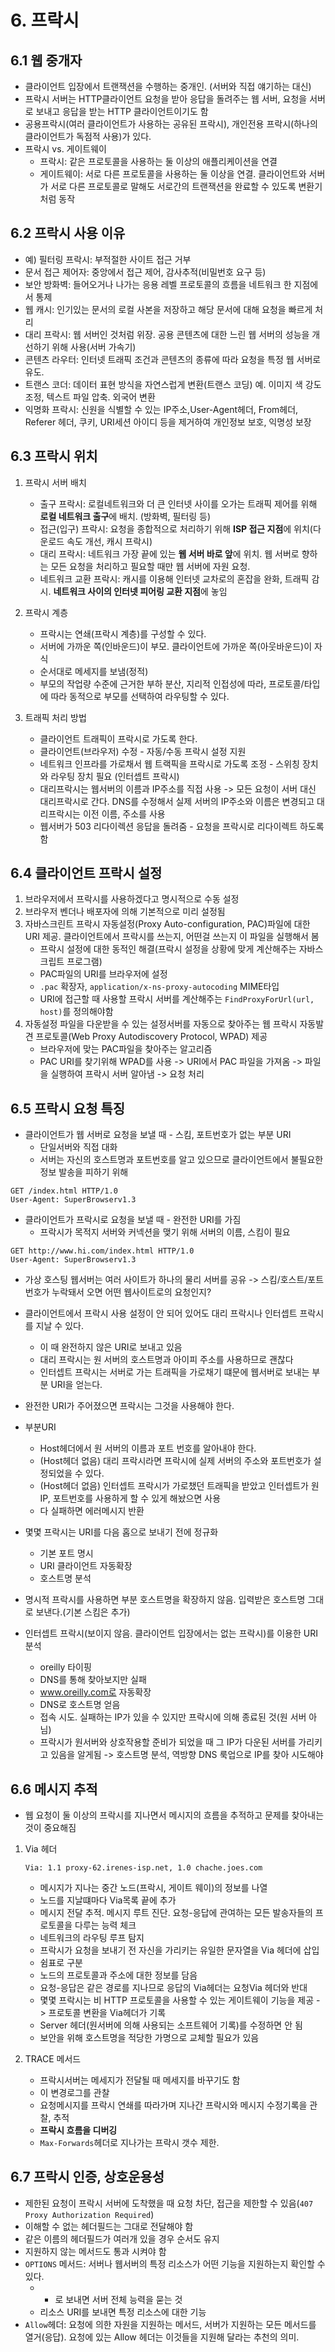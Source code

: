 # 6. 프락시

## 6.1 웹 중개자
- 클라이언트 입장에서 트랜잭션을 수행하는 중개인. (서버와 직접 얘기하는 대신)
- 프락시 서버는 HTTP클라이언트 요청을 받아 응답을 돌려주는 웹 서버, 요청을 서버로 보내고 응답을 받는 HTTP 클라이언트이기도 함
- 공용프락시(여러 클라이언트가 사용하는 공유된 프락시), 개인전용 프락시(하나의 클라이언트가 독점적 사용)가 있다.
- 프락시 vs. 게이트웨이
    - 프락시: 같은 프로토콜을 사용하는 둘 이상의 애플리케이션을 연결
    - 게이트웨이: 서로 다른 프로토콜을 사용하는 둘 이상을 연결. 클라이언트와 서버가 서로 다른 프로토콜로 말해도 서로간의 트랜잭션을 완료할 수 있도록 변환기처럼 동작
    
## 6.2 프락시 사용 이유
- 예) 필터링 프락시: 부적절한 사이트 접근 거부
- 문서 접근 제어자: 중앙에서 접근 제어, 감사추적(비밀번호 요구 등)
- 보안 방화벽: 들어오거나 나가는 응용 레벨 프로토콜의 흐름을 네트워크 한 지점에서 통제
- 웹 캐시: 인기있는 문서의 로컬 사본을 저장하고 해당 문서에 대해 요청을 빠르게 처리
- 대리 프락시: 웹 서버인 것처럼 위장. 공용 콘텐츠에 대한 느린 웹 서버의 성능을 개선하기 위해 사용(서버 가속기)
- 콘텐츠 라우터: 인터넷 트래픽 조건과 콘텐츠의 종류에 따라 요청을 특정 웹 서버로 유도. 
- 트랜스 코더: 데이터 표현 방식을 자연스럽게 변환(트랜스 코딩) 예. 이미지 색 강도 조정, 텍스트 파일 압축. 외국어 변환
- 익명화 프락시: 신원을 식별할 수 있는 IP주소,User-Agent헤더, From헤더, Referer 헤더, 쿠키, URI세션 아이디 등을 제거하여 개인정보 보호, 익명성 보장

## 6.3 프락시 위치
1. 프락시 서버 배치
    - 출구 프락시: 로컬네트워크와 더 큰 인터넷 사이를 오가는 트래픽 제어를 위해 **로컬 네트워크 출구**에 배치. (방화벽, 필터링 등)
    - 접근(입구) 프락시: 요청을 종합적으로 처리하기 위해 **ISP 접근 지점**에 위치(다운로드 속도 개선, 캐시 프락시)
    - 대리 프락시: 네트워크 가장 끝에 있는 **웹 서버 바로 앞**에 위치. 웹 서버로 향하는 모든 요청을 처리하고 필요할 때만 웹 서버에 자원 요청.
    - 네트워크 교환 프락시: 캐시를 이용해 인터넷 교차로의 혼잡을 완화, 트래픽 감시. **네트워크 사이의 인터넷 피어링 교환 지점**에 놓임

2. 프락시 계층
    - 프락시는 연쇄(프락시 계층)를 구성할 수 있다.
    - 서버에 가까운 쪽(인바운드)이 부모. 클라이언트에 가까운 쪽(아웃바운드)이 자식
    - 순서대로 메세지를 보냄(정적)
    - 부모의 작업량 수준에 근거한 부하 분산, 지리적 인접성에 따라, 프로토콜/타입에 따라 동적으로 부모를 선택하여 라우팅할 수 있다.
    
3. 트래픽 처리 방법
    - 클라이언트 트래픽이 프락시로 가도록 한다.
    - 클라이언트(브라우저) 수정 - 자동/수동 프락시 설정 지원
    - 네트워크 인프라를 가로채서 웹 트랙픽을 프락시로 가도록 조정 - 스위칭 장치와 라우팅 장치 필요 (인터셉트 프락시)
    - 대리프락시는 웹서버의 이름과 IP주소를 직접 사용 -> 모든 요청이 서버 대신 대리프락시로 간다. DNS를 수정해서 실제 서버의 IP주소와 이름은 변경되고 대리프락시는 이전 이름, 주소를 사용
    - 웹서버가 503 리다이렉션 응답을 돌려줌 - 요청을 프락시로 리다이렉트 하도록 함
    
## 6.4 클라이언트 프락시 설정
1. 브라우저에서 프락시를 사용하겠다고 명시적으로 수동 설정
2. 브라우저 벤더나 배포자에 의해 기본적으로 미리 설정됨
3. 자바스크린트 프락시 자동설정(Proxy Auto-configuration, PAC)파일에 대한 URI 제공. 클라이언트에서 프락시를 쓰는지, 어떤걸 쓰는지 이 파일을 실행해서 봄
    - 프락시 설정에 대한 동적인 해결(프락시 설정을 상황에 맞게 계산해주는 자바스크립트 프로그램)
    - PAC파일의 URI를 브라우저에 설정
    - ```.pac``` 확장자, ```application/x-ns-proxy-autocoding``` MIME타입
    - URI에 접근할 때 사용할 프락시 서버를 계산해주는 ```FindProxyForUrl(url, host)```를 정의해야함
4. 자동설정 파일을 다운받을 수 있는 설정서버를 자동으로 찾아주는 웹 프락시 자동발견 프로토콜(Web Proxy Autodiscovery Protocol, WPAD) 제공
    - 브라우저에 맞는 PAC파일을 찾아주는 알고리즘
    - PAC URI를 찾기위해 WPAD를 사용 -> URI에서 PAC 파일을 가져옴 -> 파일을 실행하여 프락시 서버 알아냄 -> 요청 처리
    

## 6.5 프락시 요청 특징
- 클라이언트가 웹 서버로 요청을 보낼 때 - 스킴, 포트번호가 없는 부분 URI
    - 단일서버와 직접 대화
    - 서버는 자신의 호스트명과 포트번호를 알고 있으므로 클라이언트에서 불필요한 정보 발송을 피하기 위해
```
GET /index.html HTTP/1.0
User-Agent: SuperBrowserv1.3
```


- 클라이언트가 프락시로 요청을 보낼 때 - 완전한 URI를 가짐
    - 프락시가 목적지 서버와 커넥션을 맺기 위해 서버의 이름, 스킴이 필요 
```
GET http://www.hi.com/index.html HTTP/1.0
User-Agent: SuperBrowserv1.3
```

- 가상 호스팅 웹서버는 여러 사이트가 하나의 물리 서버를 공유 -> 스킴/호스트/포트번호가 누락돼서 오면 어떤 웹사이트로의 요청인지?
- 클라이언트에서 프락시 사용 설정이 안 되어 있어도 대리 프락시나 인터셉트 프락시를 지날 수 있다.
    - 이 때 완전하지 않은 URI로 보내고 있음
    - 대리 프락시는 원 서버의 호스트명과 아이피 주소를 사용하므로 괜찮다
    - 인터셉트 프락시는 서버로 가는 트래픽을 가로채기 떄문에 웹서버로 보내는 부분 URI을 얻는다.
- 완전한 URI가 주어졌으면 프락시는 그것을 사용해야 한다.
- 부분URI 
    - Host헤더에서 원 서버의 이름과 포트 번호를 알아내야 한다.
    - (Host헤더 없음) 대리 프락시라면 프락시에 실제 서버의 주소와 포트번호가 설정되었을 수 있다. 
    - (Host헤더 없음) 인터셉트 프락시가 가로챘던 트래픽을 받았고 인터셉트가 원IP, 포트번호를 사용하게 할 수 있게 해놨으면 사용
    - 다 실패하면 에러메시지 반환
    
- 몇몇 프락시는 URI를 다음 홉으로 보내기 전에 정규화
    - 기본 포트 명시
    - URI 클라이언트 자동확장
    - 호스트명 분석

- 명시적 프락시를 사용하면 부분 호스트명을 확장하지 않음. 입력받은 호스트명 그대로 보낸다.(기본 스킴은 추가)
- 인터셉트 프락시(보이지 않음. 클라이언트 입장에서는 없는 프락시)를 이용한 URI 분석
    - oreilly 타이핑
    - DNS를 통해 찾아보지만 실패
    - www.oreilly.com로 자동확장
    - DNS로 호스트명 얻음
    - 접속 시도. 실패하는 IP가 있을 수 있지만 프락시에 의해 종료된 것(원 서버 아님)
    - 프락시가 원서버와 상호작용할 준비가 되었을 때 그 IP가 다운된 서버를 가리키고 있음을 알게됨 -> 호스트명 분석, 역방향 DNS 룩업으로 IP를 찾아 시도해야
    
## 6.6 메시지 추적
- 웹 요청이 둘 이상의 프락시를 지나면서 메시지의 흐름을 추적하고 문제를 찾아내는 것이 중요해짐
1. Via 헤더
     ```
    Via: 1.1 proxy-62.irenes-isp.net, 1.0 chache.joes.com
   ```
    - 메시지가 지나는 중간 노드(프락시, 게이트 웨이)의 정보를 나열
    - 노드를 지날떄마다 Via목록 끝에 추가
    - 메시지 전달 추적. 메시지 루트 진단. 요청-응답에 관여하는 모든 발송자들의 프로토콜을 다루는 능력 체크
    - 네트워크의 라우팅 루프 탐지
    - 프락시가 요청을 보내기 전 자신을 가리키는 유일한 문자열을 Via 헤더에 삽입
    - 쉼표로 구분
    - 노드의 프로토콜과 주소에 대한 정보를 담음
    - 요청-응답은 같은 경로를 지나므로 응답의 Via헤더는 요청Via 헤더와 반대
    - 몇몇 프락시는 비 HTTP 프로토콜을 사용할 수 있는 게이트웨이 기능을 제공 -> 프로토콜 변환을 Via헤더가 기록 
    - Server 헤더(원서버에 의해 사용되는 소프트웨어 기록)를 수정하면 안 됨
    - 보안을 위해 호스트명을 적당한 가명으로 교체할 필요가 있음
    
2. TRACE 메서드
    - 프락시서버는 메세지가 전달될 때 메세지를 바꾸기도 함 
    - 이 변경로그를 관찰
    - 요청메시지를 프락시 연쇄를 따라가며 지나간 프락시와 메시지 수정기록을 관찰, 추적
    - **프락시 흐름을 디버깅**
    - ```Max-Forwards```헤더로 지나가는 프락시 갯수 제한. 
    
## 6.7 프락시 인증, 상호운용성
- 제한된 요청이 프락시 서버에 도착했을 때 요청 차단, 접근을 제한할 수 있음(```407 Proxy Authorization Required```)
- 이해할 수 없는 헤더필드는 그대로 전달해야 함
- 같은 이름의 헤더필드가 여러개 있을 경우 순서도 유지
- 지원하지 않는 메서드도 통과 시켜야 함
- ```OPTIONS``` 메서드: 서버나 웹서버의 특정 리소스가 어떤 기능을 지원하는지 확인할 수 있다.
    - * 로 보내면 서버 전체 능력을 묻는 것
    - 리소스 URI를 보내면 특정 리소스에 대한 기능 
- ```Allow```헤더: 요청에 의한 자원을 지원하는 메서드, 서버가 지원하는 모든 메서드를 열거(응답). 요청에 있는 Allow 헤더는 이것들을 지원해 달라는 추천의 의미.

    